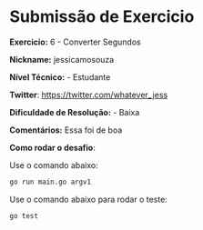 # Submissão de Exercicio

**Exercicio:** 6 - Converter Segundos

**Nickname:** jessicamosouza    

**Nível Técnico:** - Estudante 

**Twitter**: https://twitter.com/whatever_jess

**Dificuldade de Resolução:** - Baixa

**Comentários:** Essa foi de boa 

**Como rodar o desafio**: 

Use o comando abaixo: 
```bash
go run main.go argv1
```

Use o comando abaixo para rodar o teste: 
```bash
go test
```
